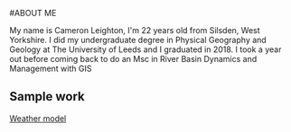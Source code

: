 #ABOUT ME

My name is Cameron Leighton, I'm 22 years old from Silsden, West Yorkshire.
I did my undergraduate degree in Physical Geography and Geology at The University of Leeds and I graduated in 2018.
I took a year out before coming back to do an Msc in River Basin Dynamics and Management with GIS

## Sample work 
[Weather model](https://github.com/CameronL97/Cameronl97.ppd.io/blob/master/Weather.md#climate-model)


